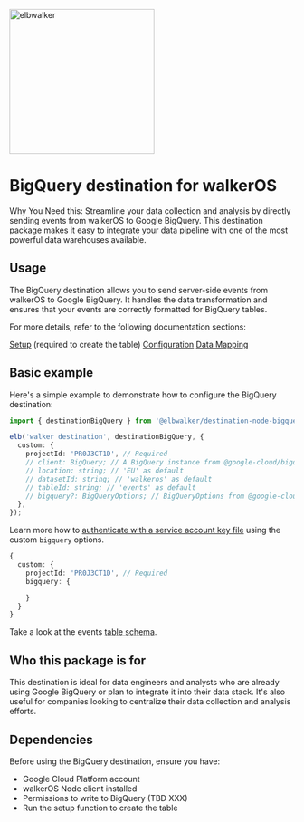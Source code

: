 <p align="left">
  <a href="https://elbwalker.com">
    <img title="elbwalker" src='https://www.elbwalker.com/elbwalker.png' width="256px"/>
  </a>
</p>

# BigQuery destination for walkerOS

Why You Need this: Streamline your data collection and analysis by directly
sending events from walkerOS to Google BigQuery. This destination package makes
it easy to integrate your data pipeline with one of the most powerful data
warehouses available.

## Usage

The BigQuery destination allows you to send server-side events from walkerOS to
Google BigQuery. It handles the data transformation and ensures that your events
are correctly formatted for BigQuery tables.

For more details, refer to the following documentation sections:

[Setup]() (required to create the table) [Configuration]() [Data Mapping]()

## Basic example

Here's a simple example to demonstrate how to configure the BigQuery
destination:

```ts
import { destinationBigQuery } from '@elbwalker/destination-node-bigquery';

elb('walker destination', destinationBigQuery, {
  custom: {
    projectId: 'PR0J3CT1D', // Required
    // client: BigQuery; // A BigQuery instance from @google-cloud/bigquery
    // location: string; // 'EU' as default
    // datasetId: string; // 'walkeros' as default
    // tableId: string; // 'events' as default
    // bigquery?: BigQueryOptions; // BigQueryOptions from @google-cloud/bigquery
  },
});
```

Learn more how to
[authenticate with a service account key file](https://cloud.google.com/bigquery/docs/authentication/service-account-file)
using the custom `bigquery` options.

```ts
{
  custom: {
    projectId: 'PR0J3CT1D', // Required
    bigquery: {

    }
  }
}
```

Take a look at the events [table schema](./src/schema.ts).

## Who this package is for

This destination is ideal for data engineers and analysts who are already using
Google BigQuery or plan to integrate it into their data stack. It's also useful
for companies looking to centralize their data collection and analysis efforts.

## Dependencies

Before using the BigQuery destination, ensure you have:

- Google Cloud Platform account
- walkerOS Node client installed
- Permissions to write to BigQuery (TBD XXX)
- Run the setup function to create the table
